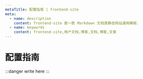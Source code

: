 ```yaml
---
metaTitle: 配置指南 | frontend-site
meta:
  - name: description
    content: frontend-site 是一款 Markdown 文档类静态网站通用模板. 
  - name: keywords
    content: frontend-site,用户文档,博客,文档,博客,文章
---
```


# 配置指南

:::danger
write here
:::
